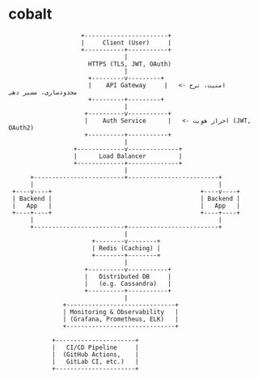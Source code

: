 # cobalt


                        +-----------------------+
                        |     Client (User)     |
                        +-----------+-----------+
                                    |
                          HTTPS (TLS, JWT, OAuth)
                                    |
                          +---------v---------+
                          |    API Gateway     |   <- امنیت، نرخ محدودسازی، مسیر دهی
                          +---------+---------+
                                    |
                         +----------v-----------+
                         |    Auth Service      |   <- احراز هویت (JWT, OAuth2)
                         +----------+-----------+
                                    |
                      +-------------v--------------+
                      |      Load Balancer         |
                      +-------------+--------------+
                                    |
          +-------------------------+-------------------------+
          |                                                   |
     +----v----+                                         +----v----+
     | Backend |                                         | Backend |
     |   App   |                                         |   App   |
     +----+----+                                         +----+----+
          |                                                   |
          +-------------------------+-------------------------+
                                    |
                           +--------v--------+
                           | Redis (Caching) |
                           +--------+--------+
                                    |
                         +----------v-----------+
                         |   Distributed DB     |
                         |   (e.g. Cassandra)   |
                         +----------+-----------+
                                    |
                   +------------------------------+
                   | Monitoring & Observability   |
                   | (Grafana, Prometheus, ELK)   |
                   +------------------------------+

                +----------------------+
                |   CI/CD Pipeline     |
                |  (GitHub Actions,    |
                |   GitLab CI, etc.)   |
                +----------------------+
